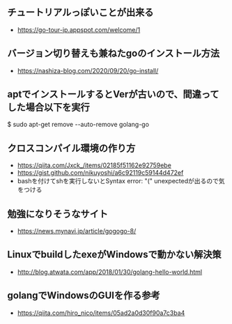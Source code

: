 ## チュートリアルっぽいことが出来る
- https://go-tour-jp.appspot.com/welcome/1

## バージョン切り替えも兼ねたgoのインストール方法
- https://nashiza-blog.com/2020/09/20/go-install/

## aptでインストールするとVerが古いので、間違ってした場合以下を実行
$ sudo apt-get remove --auto-remove golang-go

## クロスコンパイル環境の作り方
- https://qiita.com/Jxck_/items/02185f51162e92759ebe
- https://gist.github.com/nikuyoshi/a6c92119c59144d472ef
- bashを付けてshを実行しないとSyntax error: "(" unexpectedが出るので気をつける

## 勉強になりそうなサイト
- https://news.mynavi.jp/article/gogogo-8/

## LinuxでbuildしたexeがWindowsで動かない解決策
- http://blog.atwata.com/app/2018/01/30/golang-hello-world.html

## golangでWindowsのGUIを作る参考
- https://qiita.com/hiro_nico/items/05ad2a0d30f90a7c3ba4
